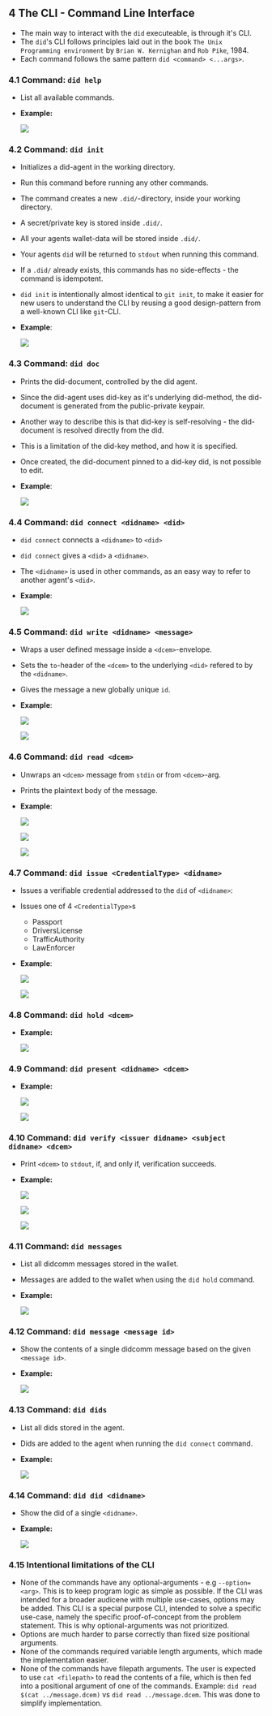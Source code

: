 
## 4 The CLI - Command Line Interface

- The main way to interact with the `did` executeable, is through it's CLI.
- The `did`'s CLI follows principles laid out in the book `The Unix Programming environment` by `Brian W. Kernighan` and `Rob Pike`, 1984.
- Each command follows the same pattern `did <command> <...args>`.

### 4.1 Command: `did help`

- List all available commands.

- **Example:**

    ![](./images/cmd-help.png)

### 4.2 Command: `did init`

- Initializes a did-agent in the working directory.
- Run this command before running any other commands.
- The command creates a new `.did/`-directory, inside your working directory.
- A secret/private key is stored inside `.did/`.
- All your agents wallet-data will be stored inside `.did/`.
- Your agents `did` will be returned to `stdout` when running this command.
- If a `.did/` already exists, this commands has no side-effects - the command is idempotent.
- `did init` is intentionally almost identical to `git init`, to make it easier for new users to understand the CLI by reusing a good design-pattern from a well-known CLI like `git`-CLI.

- **Example**:

    ![](./images/cmd-init.png)



### 4.3 Command: `did doc`

- Prints the did-document, controlled by the did agent.
- Since the did-agent uses did-key as it's underlying did-method, the did-document is generated from the public-private keypair.
- Another way to describe this is that did-key is self-resolving - the did-document is resolved directly from the did.
- This is a limitation of the did-key method, and how it is specified.
- Once created, the did-document pinned to a did-key did, is not possible to edit.

- **Example**:

    ![](./images/cmd-doc.png)



### 4.4 Command: `did connect <didname> <did>`

- `did connect` connects a `<didname>` to `<did>`
- `did connect` gives a `<did>` a `<didname>`.
- The `<didname>` is used in other commands, as an easy way to refer to another agent's `<did>`.

- **Example**:

    ![](./images/cmd-connect.png)

### 4.5 Command: `did write <didname> <message>`

- Wraps a user defined message inside a `<dcem>`-envelope.
- Sets the `to`-header of the `<dcem>` to the underlying `<did>` refered to by the `<didname>`.
- Gives the message a new globally unique `id`.

- **Example**:

    ![](./images/cmd-write.png)

    ![](./images/cmd-write-alt.png)

### 4.6 Command: `did read <dcem>`

- Unwraps an `<dcem>` message from `stdin` or from `<dcem>`-arg.
- Prints the plaintext body of the message.

- **Example**:

    ![](./images/cmd-read-message.png)

    ![](./images/cmd-read-vc.png)

    ![](./images/cmd-read-vp.png)


### 4.7 Command: `did issue <CredentialType> <didname>`

- Issues a verifiable credential addressed to the `did` of `<didname>`:
- Issues one of 4 `<CredentialType>`s
    * Passport
    * DriversLicense
    * TrafficAuthority
    * LawEnforcer

- **Example**:

    ![](./images/cmd-issue.png)

    ![](./images/cmd-issue-alt.png)


### 4.8 Command: `did hold <dcem>`

- **Example:**

    ![](./images/cmd-hold.png)

### 4.9 Command: `did present <didname> <dcem>`

- **Example:**

    ![](./images/cmd-present.png)

    ![](./images/cmd-present-alt.png)

### 4.10 Command: `did verify <issuer didname> <subject didname> <dcem>`

- Print `<dcem>` to `stdout`, if, and only if, verification succeeds.

- **Example:**

    ![](./images/cmd-verify.png)

    ![](./images/cmd-verify-issuerfails.png)

    ![](./images/cmd-verify-subjectfails.png)

### 4.11 Command: `did messages`

- List all didcomm messages stored in the wallet.
- Messages are added to the wallet when using the `did hold` command.

- **Example:**

    ![](./images/cmd-messages.png)

### 4.12 Command: `did message <message id>`

- Show the contents of a single didcomm message based on the given `<message id>`.

- **Example:**

    ![](./images/cmd-message.png)

### 4.13 Command: `did dids`

- List all dids stored in the agent.
- Dids are added to the agent when running the `did connect` command.

- **Example:**

    ![](./images/cmd-dids.png)

### 4.14 Command: `did did <didname>`

- Show the did of a single `<didname>`.

- **Example:**

    ![](./images/cmd-did.png)

### 4.15 Intentional limitations of the CLI

- None of the commands have any optional-arguments - e.g `--option=<arg>`. This is to keep program logic as simple as possible. If the CLI was intended for a broader audicene with multiple use-cases, options may be added. This CLI is a special purpose CLI, intended to solve a specific use-case, namely the specific proof-of-concept from the problem statement. This is why optional-arguments was not prioritized.
- Options are much harder to parse correctly than fixed size positional arguments.
- None of the commands required variable length arguments, which made the implementation easier.
- None of the commands have filepath arguments. The user is expected to use `cat <filepath>` to read the contents of a file, which is then fed into a positional argument of one of the commands. Example: `did read $(cat ../message.dcem)` vs `did read ../message.dcem`. This was done to simplify implementation.
